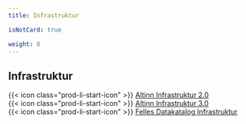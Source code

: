 ```yaml
---
title: Infrastruktur

isNotCard: true

weight: 8
---
```


## Infrastruktur

{{< icon class="prod-li-start-icon" >}} [Altinn Infrastruktur 2.0](https://altinn.github.io/docs/)  
{{< icon class="prod-li-start-icon" >}} [Altinn Infrastruktur 3.0](https://docs.altinn.studio/nb/community/about/)  
{{< icon class="prod-li-start-icon" >}} [Felles Datakatalog Infrastruktur](https://data.norge.no/)
